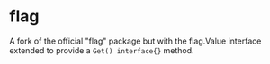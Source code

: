 flag
=======

A fork of the official "flag" package but with the flag.Value interface extended to provide a ``Get() interface{}`` method.
